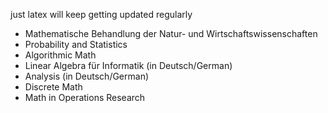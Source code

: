 just latex
will keep getting updated regularly

- Mathematische Behandlung der Natur- und Wirtschaftswissenschaften 
- Probability and Statistics
- Algorithmic Math
- Linear Algebra für Informatik (in Deutsch/German)
- Analysis (in Deutsch/German)
- Discrete Math
- Math in Operations Research

